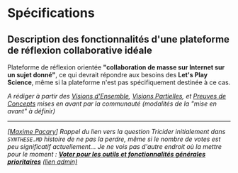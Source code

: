 Spécifications
==============

Description des fonctionnalités d'une plateforme de réflexion collaborative idéale
----------------------------------------------------------------------------------

Plateforme de réflexion orientée **"collaboration de masse sur Internet sur un sujet donné"**,
ce qui devrait répondre aux besoins des **Let's Play Science**, même si la plateforme n'est pas spécifiquement destinée à ce cas.


*A rédiger à partir des [Visions d'Ensemble](VE), [Visions Partielles](VP), et [Preuves de Concepts](POC.MD) mises en avant par la communauté (modalités de la "mise en avant" à définir)*

-----------------------------------------

_[[Maxime Pacary](https://github.com/Frosty-Z)] Rappel du lien vers la question Tricider initialement dans `SYNTHESE.MD` histoire de ne pas la perdre, même si le nombre de votes est peu significatif actuellement... Je ne vois pas d'autre endroit où la mettre pour le moment :
**[Voter pour les outils et fonctionnalités générales prioritaires](http://www.tricider.com/brainstorming/2vvPwC7VeKt)** [(lien admin)](https://www.tricider.com/admin/2vvPwC7VeKt/2wRDRxsHv8f)_
